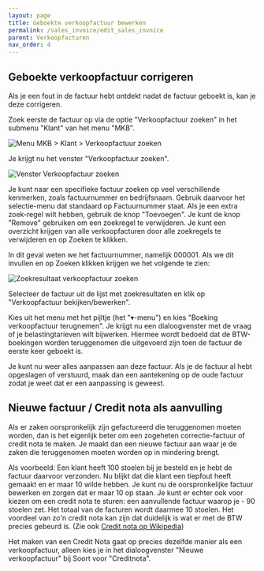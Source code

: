 ```yaml
---
layout: page
title: Geboekte verkoopfactuur bewerken
permalink: /sales_invoice/edit_sales_invoice
parent: Verkoopfacturen
nav_order: 4
---
```


## Geboekte verkoopfactuur corrigeren
Als je een fout in de factuur hebt ontdekt nadat de factuur geboekt is, kan je deze corrigeren.

Zoek eerste de factuur op via de optie "Verkoopfactuur zoeken" in het submenu "Klant" van het menu "MKB".

![Menu MKB > Klant > Verkoopfactuur zoeken]({{site.baseurl}}/assets/menu_mkb_search_sales_invoice.png)

Je krijgt nu het venster "Verkoopfactuur zoeken".

![Venster Verkoopfactuur zoeken]({{site.baseurl}}/assets/search_sales_invoice_dialog.png)

Je kunt naar een specifieke factuur zoeken op veel verschillende kenmerken, zoals factuurnummer en bedrijfsnaam.
Gebruik daarvoor het selectie-menu dat standaard op Factuurnummer staat.
Als je een extra zoek-regel wilt hebben, gebruik de knop "Toevoegen". Je kunt de knop "Remove" gebruiken om een zoekregel te verwijderen.
Je kunt een overzicht krijgen van alle verkoopfacturen door alle zoekregels te verwijderen en op Zoeken te klikken.

In dit geval weten we het factuurnummer, namelijk 000001. Als we dit invullen en op Zoeken klikken krijgen we het volgende te zien:

![Zoekresultaat verkoopfactuur zoeken]({{site.baseurl}}/assets/search_result_sales_invoice_dialog.png)

Selecteer de factuur uit de lijst met zoekresultaten en klik op "Verkoopfactuur bekijken/bewerken".

Kies uit het menu met het pijltje (het "&#9662;-menu") en kies "Boeking verkoopfactuur terugnemen". Je krijgt nu een
dialoogvenster met de vraag of je belastingtarieven wilt bijwerken. Hiermee wordt bedoeld dat de BTW-boekingen worden
teruggenomen die uitgevoerd zijn toen de factuur de eerste keer geboekt is.

Je kunt nu weer alles aanpassen aan deze factuur. Als je de factuur al hebt opgeslagen of verstuurd, maak dan een aantekening op de oude
factuur zodat je weet dat er een aanpassing is geweest.

## Nieuwe factuur / Credit nota als aanvulling
Als er zaken oorspronkelijk zijn gefactureerd die teruggenomen moeten worden, dan is het eigenlijk beter om een zogeheten correctie-factuur of credit nota te maken.
Je maakt dan een nieuwe factuur aan waar je de zaken die teruggenomen moeten worden op in mindering brengt.

Als voorbeeld: Een klant heeft 100 stoelen bij je besteld en je hebt de factuur daarvoor verzonden. Nu blijkt dat die klant een tiepfout heeft gemaakt en er maar
10 wilde hebben. Je kunt nu de oorspronkelijke factuur bewerken en zorgen dat er maar 10 op staan.
Je kunt er echter ook voor kiezen om een credit nota te sturen: een aanvullende factuur waarop je - 90 stoelen zet.
Het totaal van de facturen wordt daarmee 10 stoelen.  Het voordeel van zo'n credit nota kan zijn dat duidelijk is wat er
met de BTW precies gebeurd is. (Zie ook [Credit nota op Wikipedia](https://nl.wikipedia.org/wiki/Creditnota))

Het maken van een Credit Nota gaat op precies dezelfde manier als een verkoopfactuur, alleen kies je in het dialoogvenster "Nieuwe verkoopfactuur" bij
Soort voor "Creditnota".


